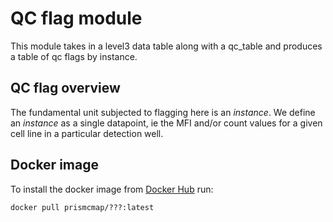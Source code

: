 # QC flag module

This module takes in a level3 data table along with a qc_table and produces a table of qc flags by instance.

## QC flag overview

The fundamental unit subjected to flagging here is an *instance*. We define an *instance* as a single datapoint, ie the MFI and/or count values for a given cell line in a particular detection well.

## Docker image

To install the docker image from [Docker Hub](https://hub.docker.com/repository/docker/prismcmap/norm-module) run:

```
docker pull prismcmap/???:latest
```
```